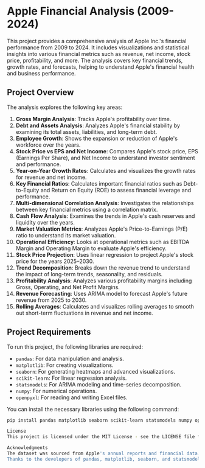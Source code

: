 # Apple Financial Analysis (2009-2024)

This project provides a comprehensive analysis of Apple Inc.'s financial performance from 2009 to 2024. It includes visualizations and statistical insights into various financial metrics such as revenue, net income, stock price, profitability, and more. The analysis covers key financial trends, growth rates, and forecasts, helping to understand Apple's financial health and business performance.

## Project Overview

The analysis explores the following key areas:

1. **Gross Margin Analysis**: Tracks Apple's profitability over time.
2. **Debt and Assets Analysis**: Analyzes Apple's financial stability by examining its total assets, liabilities, and long-term debt.
3. **Employee Growth**: Shows the expansion or reduction of Apple's workforce over the years.
4. **Stock Price vs EPS and Net Income**: Compares Apple's stock price, EPS (Earnings Per Share), and Net Income to understand investor sentiment and performance.
5. **Year-on-Year Growth Rates**: Calculates and visualizes the growth rates for revenue and net income.
6. **Key Financial Ratios**: Calculates important financial ratios such as Debt-to-Equity and Return on Equity (ROE) to assess financial leverage and performance.
7. **Multi-dimensional Correlation Analysis**: Investigates the relationships between key financial metrics using a correlation matrix.
8. **Cash Flow Analysis**: Examines the trends in Apple's cash reserves and liquidity over the years.
9. **Market Valuation Metrics**: Analyzes Apple's Price-to-Earnings (P/E) ratio to understand its market valuation.
10. **Operational Efficiency**: Looks at operational metrics such as EBITDA Margin and Operating Margin to evaluate Apple's efficiency.
11. **Stock Price Projection**: Uses linear regression to project Apple's stock price for the years 2025–2030.
12. **Trend Decomposition**: Breaks down the revenue trend to understand the impact of long-term trends, seasonality, and residuals.
13. **Profitability Analysis**: Analyzes various profitability margins including Gross, Operating, and Net Profit Margins.
14. **Revenue Forecasting**: Uses ARIMA model to forecast Apple's future revenue from 2025 to 2030.
15. **Rolling Averages**: Calculates and visualizes rolling averages to smooth out short-term fluctuations in revenue and net income.

## Project Requirements

To run this project, the following libraries are required:

- `pandas`: For data manipulation and analysis.
- `matplotlib`: For creating visualizations.
- `seaborn`: For generating heatmaps and advanced visualizations.
- `scikit-learn`: For linear regression analysis.
- `statsmodels`: For ARIMA modeling and time-series decomposition.
- `numpy`: For numerical operations.
- `openpyxl`: For reading and writing Excel files.

You can install the necessary libraries using the following command:

```bash
pip install pandas matplotlib seaborn scikit-learn statsmodels numpy openpyxl

License
This project is licensed under the MIT License - see the LICENSE file for details.

Acknowledgments
The dataset was sourced from Apple's annual reports and financial data.
Thanks to the developers of pandas, matplotlib, seaborn, and statsmodels for providing the libraries that made this analysis possible.
